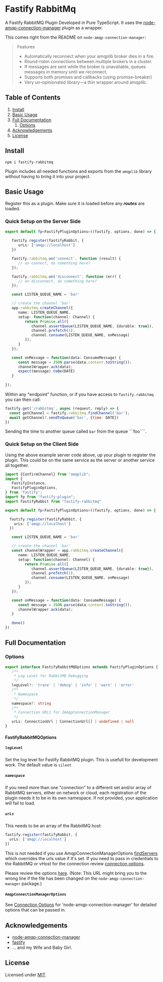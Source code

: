 # Fastify RabbitMq

A Fastify RabbitMQ Plugin Developed in Pure TypeScript.
It uses the [node-amqp-connection-manager](https://github.com/jwalton/node-amqp-connection-manager) plugin as a wrapper.

This comes right from the README on ```node-amqp-connection-manager```:

> Features
> * Automatically reconnect when your amqplib broker dies in a fire.
> * Round-robin connections between multiple brokers in a cluster.
> * If messages are sent while the broker is unavailable, queues messages in memory until we reconnect.
> * Supports both promises and callbacks (using promise-breaker)
> * Very un-opinionated library—a thin wrapper around amqplib.

## Table of Contents

1. [Install](#install)
2. [Basic Usage](#basic-usage)
3. [Full Documentation](#full-documentation)
   1. [Options](#options)
4. [Acknowledgements](#acknowledgements)
5. [License](#license)

## Install
```
npm i fastify-rabbitmq
```

Plugin includes all needed functions and exports from the ```amqplib``` library
without having to bring it into your project.

## Basic Usage
Register this as a plugin.
Make sure it is loaded before any ***routes*** are loaded.

### Quick Setup on the Server Side

```typescript
export default fp<FastifyPluginOptions>((fastify, options, done) => {
  
   fastify.register(fastifyRabbit, {
      urLs: ['amqp://localhost']
   })

   fastify.rabbitmq.on('connect', function (result) {
      // on connect, do something here?
   });

   fastify.rabbitmq.on('disconnect', function (err) {
      // on disconnect, do something here?
   });

   const LISTEN_QUEUE_NAME = 'bar'

   // create the channel 'bar'
   app.rabbitmq.createChannel({
      name: LISTEN_QUEUE_NAME,
      setup: function(channel: Channel) {
         return Promise.all([
            channel.assertQueue(LISTEN_QUEUE_NAME, {durable: true}),
            channel.prefetch(1),
            channel.consume(LISTEN_QUEUE_NAME, onMessage)
         ]);
      }
   });

   const onMessage = function(data: ConsumeMessage) {
      const message = JSON.parse(data.content.toString());
      channelWrapper.ack(data);
      expect(message).toBe(DATE)
   }
   
});
```

Within any "endpoint" function, or if you have access to ```fastify.rabbitmq``` you can then call:

```js
fastify.get('/rabbitmq', async (request, reply) => {
  const getChannel = fastify.rabbitmq.findChannel('bar');
  await getChannel?.sendToQueue('bar', {time: DATE})
})
```

Sending the time to another queue called ```bar``` from the queue ```foo````.

### Quick Setup on the Client Side

Using the above example server code above, up your plugin to register the plugin.
This could be on the same service as the server or another service all together.

```typescript
import {ConfirmChannel} from "amqplib";
import {
   FastifyInstance,
   FastifyPluginOptions,
} from 'fastify';
import fp from "fastify-plugin";
import fastifyRabbit from "fastify-rabbitmq"

export default fp<FastifyPluginOptions>((fastify, options, done) => {

  fastify.register(fastifyRabbit, {
    urLs: ['amqp://localhost']
  })

   const LISTEN_QUEUE_NAME = 'bar'

   // create the channel 'bar'
   const channelWrapper = app.rabbitmq.createChannel({
      name: LISTEN_QUEUE_NAME,
      setup: function(channel: Channel) {
         return Promise.all([
            channel.assertQueue(LISTEN_QUEUE_NAME, {durable: true}),
            channel.prefetch(1),
            channel.consume(LISTEN_QUEUE_NAME, onMessage)
         ]);
      }
   });

   const onMessage = function(data: ConsumeMessage) {
      const message = JSON.parse(data.content.toString());
      channelWrapper.ack(data);
   }
   
   done()
})
```
## Full Documentation

### Options

```typescript
export interface FastifyRabbitMQOptions extends FastifyPluginOptions {
   /**
    * Log Level for RabbitMQ Debugging
    */
   logLevel?: 'trace' | 'debug' | 'info' | 'warn' | 'error'
   /**
    * Namespace
    */
   namespace?: string
   /**
    * Connection URLS for IAmqpConnectionManager
    */
   urLs: ConnectionUrl | ConnectionUrl[] | undefined | null
}
```
#### FastifyRabbitMQOptions

##### `logLevel`

Set the log level for Fastify RabbitMQ plugin. This is usefull for development work. The default value is ```silent```

##### `namespace`

If you need more than one "connection" to a different set and/or array of RabbitMQ servers,
either on network or cloud, each registration of the plugin needs it to be in its own namespace.
If not provided, your application will fail to load.

##### `urLs`

This needs to be an array of the RabbitMQ host:

```typescript
fastify.register(fastifyRabbit, {
  urLs: ['amqp://localhost']
})
```

This is not needed
if you use AmqpConnectionManagerOptions [findServers](https://github.com/jwalton/node-amqp-connection-manager#connecturls-options)
which overrides the urls value if it's set.
If you need
to pass in credentials to the RabbitMQ or vHost for the connection review [connection options](#amqpconnectionmanageroptions).

Please review the options [here](https://github.com/jwalton/node-amqp-connection-manager/blob/master/src/AmqpConnectionManager.ts#L26C13-L26C34).
(Note:
This URL might bring you to the wrong line
if the file has been changed on the ```node-amqp-connection-manager``` package.)

#### ```AmqpConnectionManagerOptions```

See [Connection Options](https://github.com/jwalton/node-amqp-connection-manager#connecturls-options) for 'node-amqp-connection-manager' for detailed options that can be passed in.

## Acknowledgements

- [node-amqp-connection-manager](https://github.com/jwalton/node-amqp-connection-manager)
- [fastify](https://fastify.dev/)
- ... and my Wife and Baby Girl.

## License

Licensed under [MIT](./LICENSE).